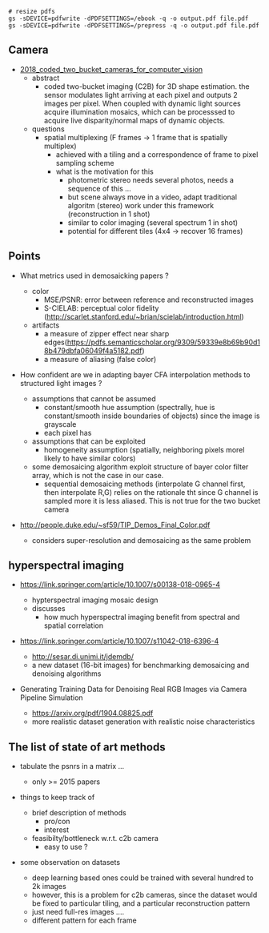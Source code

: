 

```
# resize pdfs
gs -sDEVICE=pdfwrite -dPDFSETTINGS=/ebook -q -o output.pdf file.pdf
gs -sDEVICE=pdfwrite -dPDFSETTINGS=/prepress -q -o output.pdf file.pdf
```

## Camera

+ [2018_coded_two_bucket_cameras_for_computer_vision](2018_coded_two_bucket_cameras_for_computer_vision.pdf)
    + abstract 
        + coded two-bucket imaging (C2B) for 3D shape estimation.  the sensor modulates light arriving at each pixel and outputs 2 images per pixel. When coupled with dynamic light sources acquire illumination mosaics, which can be processsed to acquire live disparity/normal maps of dynamic objects.
    + questions
        + spatial multiplexing (F frames -> 1 frame that is spatially multiplex)
            + achieved with a tiling and a correspondence of frame to pixel sampling scheme
            + what is the motivation for this
                + photometric stereo needs several photos, needs a sequence of this ...
                + but scene always move in a video, adapt traditional algoritm (stereo) work under this framework (reconstruction in 1 shot)
                + similar to color imaging (several spectrum 1 in shot)
                + potential for different tiles (4x4 -> recover 16 frames)


## Points

+ What metrics used in demosaicking papers ?
    + color
        + MSE/PSNR: error between reference and reconstructed images
        + S-CIELAB: perceptual color fidelity (http://scarlet.stanford.edu/~brian/scielab/introduction.html)
    + artifacts
        + a measure of zipper effect near sharp edges(https://pdfs.semanticscholar.org/9309/59339e8b69b90d18b479dbfa06049f4a5182.pdf)
        + a measure of aliasing (false color)
+ How confident are we in adapting bayer CFA interpolation methods to structured light images ?
    + assumptions that cannot be assumed 
        + constant/smooth hue assumption (spectrally, hue is constant/smooth inside boundaries of objects) since the image is grayscale
        + each pixel has 
    + assumptions that can be exploited 
        + homogeneity assumption (spatially, neighboring pixels morel likely to have similar colors)
    + some demosaicing algorithm exploit structure of bayer color filter array, which is not the case in our case.
        + sequential demosaicing methods (interpolate G channel first, then interpolate R,G) relies on the rationale tht since G channel is sampled more it is less aliased. This is not true for the two bucket camera


+ http://people.duke.edu/~sf59/TIP_Demos_Final_Color.pdf
    + considers super-resolution and demosaicing as the same problem



## hyperspectral imaging


+ https://link.springer.com/article/10.1007/s00138-018-0965-4
    + hypterspectral imaging mosaic design
    +  discusses
        + how much hyperspectral imaging benefit from spectral and spatial correlation 

+ https://link.springer.com/article/10.1007/s11042-018-6396-4
    + http://sesar.di.unimi.it/jdemdb/
    + a new dataset (16-bit images) for benchmarking demosaicing and denoising algorithms

+ Generating Training Data for Denoising Real RGB Images via Camera Pipeline Simulation
    + https://arxiv.org/pdf/1904.08825.pdf
    + more realistic dataset generation with realistic noise characteristics


## The list of state of art methods

+ tabulate the psnrs in a matrix ...
    + only >= 2015 papers
+ things to keep track of
    + brief description of methods
        + pro/con
        + interest
    + feasibilty/bottleneck w.r.t. c2b camera
        + easy to use ?


+ some observation on datasets
    - deep learning based ones could be trained with several hundred to 2k images
    - however, this is a problem for c2b cameras, since the dataset would be fixed to particular tiling, and a particular reconstruction pattern
    - just need full-res images .... 
    - different pattern for each frame

    

<!-- 
+ [2017 FlexISP: A Flexible Camera Image Processing Framework](http://www.cs.ubc.ca/labs/imager/tr/2014/FlexISP/FlexISP_Heide2014_lowres.pdf)

+ [2019 Handheld Multi-Frame Super-Resolution](https://arxiv.org/pdf/1905.03277.pdf)
    + the creates a complete RGB without demosaicing from a burst of CFA raw images. the method uses natural hand tremor to acquire images with small offsets, the frames are aligned and merged to form a single image. 
        + demosaicing + superresolution as an image reconstruction problem
        + does not rely on cross-channel correlation
    + feasibility 
        + hand tremor not feasible -->